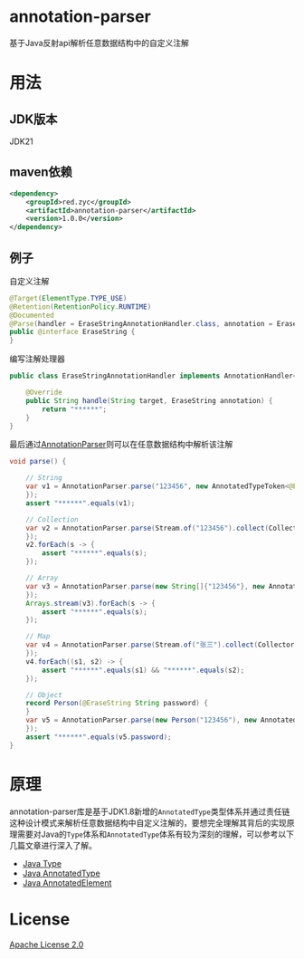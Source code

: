 # annotation-parser
基于Java反射api解析任意数据结构中的自定义注解
# 用法
## JDK版本
JDK21
## maven依赖
```xml
<dependency>
    <groupId>red.zyc</groupId>
    <artifactId>annotation-parser</artifactId>
    <version>1.0.0</version>
</dependency>
```
## 例子
自定义注解
```java
@Target(ElementType.TYPE_USE)
@Retention(RetentionPolicy.RUNTIME)
@Documented
@Parse(handler = EraseStringAnnotationHandler.class, annotation = EraseString.class)
public @interface EraseString {
}
```
编写注解处理器
```java
public class EraseStringAnnotationHandler implements AnnotationHandler<String, EraseString, String> {

    @Override
    public String handle(String target, EraseString annotation) {
        return "******";
    }
}
```
最后通过[AnnotationParser](https://github.com/allurx/annotation-parser/blob/master/src/main/java/red/zyc/parser/AnnotationParser.java)则可以在任意数据结构中解析该注解
```java
void parse() {

    // String
    var v1 = AnnotationParser.parse("123456", new AnnotatedTypeToken<@EraseString String>() {
    });
    assert "******".equals(v1);

    // Collection
    var v2 = AnnotationParser.parse(Stream.of("123456").collect(Collectors.toList()), new AnnotatedTypeToken<List<@EraseString String>>() {
    });
    v2.forEach(s -> {
        assert "******".equals(s);
    });

    // Array
    var v3 = AnnotationParser.parse(new String[]{"123456"}, new AnnotatedTypeToken<@EraseString String[]>() {
    });
    Arrays.stream(v3).forEach(s -> {
        assert "******".equals(s);
    });

    // Map
    var v4 = AnnotationParser.parse(Stream.of("张三").collect(Collectors.toMap(s -> s, s -> "123456")), new AnnotatedTypeToken<Map<@EraseString String, @EraseString String>>() {
    });
    v4.forEach((s1, s2) -> {
        assert "******".equals(s1) && "******".equals(s2);
    });

    // Object
    record Person(@EraseString String password) {
    }
    var v5 = AnnotationParser.parse(new Person("123456"), new AnnotatedTypeToken<@Cascade Person>() {
    });
    assert "******".equals(v5.password);
}
```
# 原理
annotation-parser库是基于JDK1.8新增的`AnnotatedType`类型体系并通过责任链这种设计模式来解析任意数据结构中自定义注解的，要想完全理解其背后的实现原理需要对Java的`Type`体系和`AnnotatedType`体系有较为深刻的理解，可以参考以下几篇文章进行深入了解。

* [Java Type](https://www.zyc.red/Java/Reflection/Type)
* [Java AnnotatedType](https://www.zyc.red/Java/Reflection/AnnotatedType)
* [Java AnnotatedElement](https://www.zyc.red/Java/Reflection/AnnotatedElement)

# License
[Apache License 2.0](https://github.com/allurx/annotation-parser/blob/master/LICENSE.txt)
